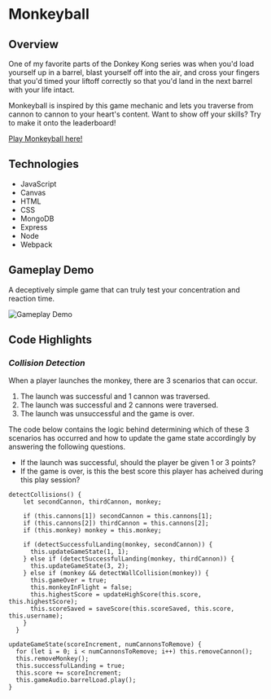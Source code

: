 # Monkeyball

## Overview

One of my favorite parts of the Donkey Kong series was when you'd load yourself up in a barrel, blast yourself off into the air, and cross your fingers that you'd timed your liftoff correctly so that you'd land in the next barrel with your life intact.

Monkeyball is inspired by this game mechanic and lets you traverse from cannon to cannon to your heart's content. Want to show off your skills? Try to make it onto the leaderboard!

[Play Monkeyball here!](http://monkeyball.peterzeng.io/)

## Technologies

- JavaScript
- Canvas
- HTML
- CSS
- MongoDB
- Express
- Node
- Webpack

## Gameplay Demo

A deceptively simple game that can truly test your concentration and reaction time.

![Gameplay Demo](./dist/assets/gameplay.gif)

## Code Highlights

### _Collision Detection_

When a player launches the monkey, there are 3 scenarios that can occur.

1. The launch was successful and 1 cannon was traversed.
2. The launch was successful and 2 cannons were traversed.
3. The launch was unsuccessful and the game is over.

The code below contains the logic behind determining which of these 3 scenarios has occurred and how to update the game state accordingly by answering the following questions.

- If the launch was successful, should the player be given 1 or 3 points?
- If the game is over, is this the best score this player has acheived during this play session?

```
detectCollisions() {
    let secondCannon, thirdCannon, monkey;

    if (this.cannons[1]) secondCannon = this.cannons[1];
    if (this.cannons[2]) thirdCannon = this.cannons[2];
    if (this.monkey) monkey = this.monkey;

    if (detectSuccessfulLanding(monkey, secondCannon)) {
      this.updateGameState(1, 1);
    } else if (detectSuccessfulLanding(monkey, thirdCannon)) {
      this.updateGameState(3, 2);
    } else if (monkey && detectWallCollision(monkey)) {
      this.gameOver = true;
      this.monkeyInFlight = false;
      this.highestScore = updateHighScore(this.score, this.highestScore);
      this.scoreSaved = saveScore(this.scoreSaved, this.score, this.username);
    }
  }

updateGameState(scoreIncrement, numCannonsToRemove) {
  for (let i = 0; i < numCannonsToRemove; i++) this.removeCannon();
  this.removeMonkey();
  this.successfulLanding = true;
  this.score += scoreIncrement;
  this.gameAudio.barrelLoad.play();
}
```
